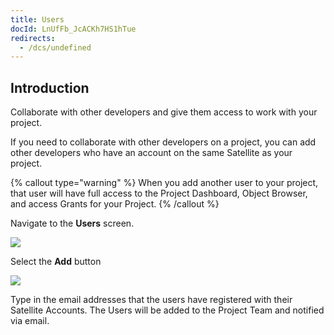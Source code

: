 ```yaml
---
title: Users
docId: LnUfFb_JcACKh7HS1hTue
redirects:
  - /dcs/undefined
---
```


## Introduction

Collaborate with other developers and give them access to work with your project.

If you need to collaborate with other developers on a project, you can add other developers who have an account on the same Satellite as your project.

{% callout type="warning"  %}
When you add another user to your project, that user will have full access to the Project Dashboard, Object Browser, and access Grants for your Project.&#x20;
{% /callout %}

Navigate to the **Users** screen.&#x20;

![](https://archbee-image-uploads.s3.amazonaws.com/kv3plx2xmXcUGcVl4Lttj/eMttBc7nDmSUgP9Y-OAnI_users1.png)

Select the **Add** button

![](https://archbee-image-uploads.s3.amazonaws.com/kv3plx2xmXcUGcVl4Lttj/Uv5sm1Bh3hC5SPbinJvIm_users2.png)

Type in the email addresses that the users have registered with their Satellite Accounts. The Users will be added to the Project Team and notified via email.

